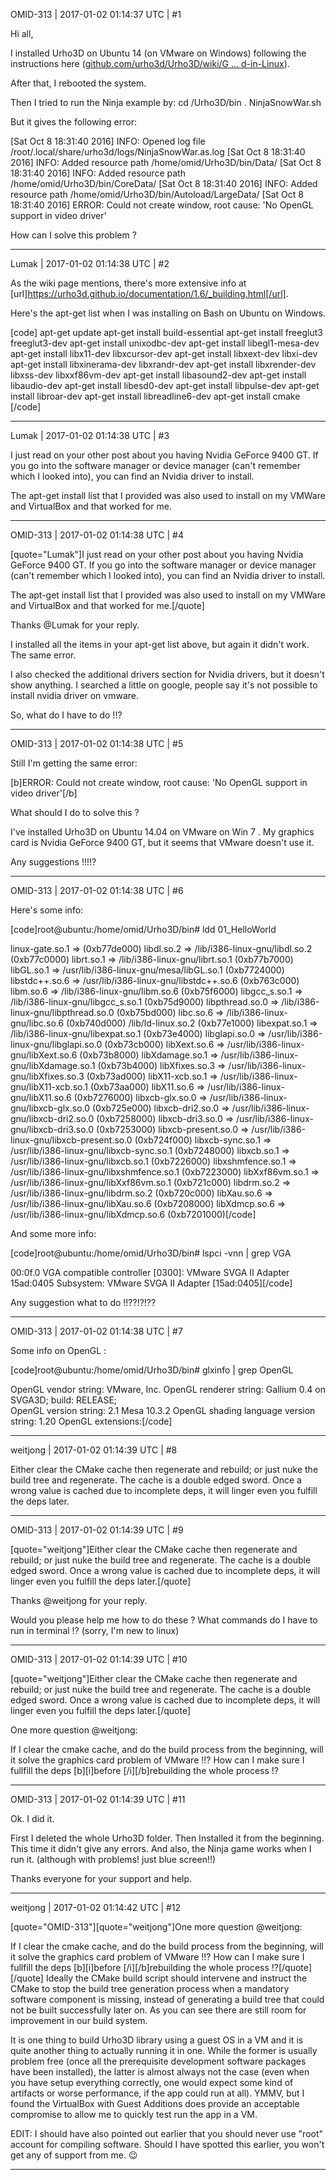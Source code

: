 OMID-313 | 2017-01-02 01:14:37 UTC | #1

Hi all,

I installed Urho3D on Ubuntu 14 (on VMware on Windows) following the instructions here ([github.com/urho3d/Urho3D/wiki/G ... d-in-Linux](https://github.com/urho3d/Urho3D/wiki/Getting-started-in-Linux)).

After that, I rebooted the system.

Then I tried to run the Ninja example by:
cd /Urho3D/bin
. NinjaSnowWar.sh

But it gives the following error:

[Sat Oct  8 18:31:40 2016] INFO: Opened log file /root/.local/share/urho3d/logs/NinjaSnowWar.as.log
[Sat Oct  8 18:31:40 2016] INFO: Added resource path /home/omid/Urho3D/bin/Data/
[Sat Oct  8 18:31:40 2016] INFO: Added resource path /home/omid/Urho3D/bin/CoreData/
[Sat Oct  8 18:31:40 2016] INFO: Added resource path /home/omid/Urho3D/bin/Autoload/LargeData/
[Sat Oct  8 18:31:40 2016] ERROR: Could not create window, root cause: 'No OpenGL support in video driver'

How can I solve this problem ?

-------------------------

Lumak | 2017-01-02 01:14:38 UTC | #2

As the wiki page mentions, there's more extensive info at [url]https://urho3d.github.io/documentation/1.6/_building.html[/url].

Here's the apt-get list when I was installing on Bash on Ubuntu on Windows.

[code]
apt-get update
apt-get install build-essential
apt-get install freeglut3 freeglut3-dev
apt-get install unixodbc-dev
apt-get install libegl1-mesa-dev
apt-get install libx11-dev libxcursor-dev
apt-get install libxext-dev libxi-dev
apt-get install libxinerama-dev libxrandr-dev
apt-get install libxrender-dev libxss-dev libxxf86vm-dev
apt-get install libasound2-dev
apt-get install libaudio-dev
apt-get install libesd0-dev
apt-get install libpulse-dev
apt-get install libroar-dev
apt-get install libreadline6-dev
apt-get install cmake
[/code]

-------------------------

Lumak | 2017-01-02 01:14:38 UTC | #3

I just read on your other post about you having Nvidia GeForce 9400 GT. If you go into the software manager or device manager (can't remember which I looked into), you can find an Nvidia driver to install.

The apt-get install list that I provided was also used to install on my VMWare and VirtualBox and that worked for me.

-------------------------

OMID-313 | 2017-01-02 01:14:38 UTC | #4

[quote="Lumak"]I just read on your other post about you having Nvidia GeForce 9400 GT. If you go into the software manager or device manager (can't remember which I looked into), you can find an Nvidia driver to install.

The apt-get install list that I provided was also used to install on my VMWare and VirtualBox and that worked for me.[/quote]

Thanks @Lumak for your reply.

I installed all the items in your apt-get list above, but again it didn't work. The same error.

I also checked the additional drivers section for Nvidia drivers, but it doesn't show anything.
I searched a little on google, people say it's not possible to install nvidia driver on vmware.

So, what do I have to do !!?

-------------------------

OMID-313 | 2017-01-02 01:14:38 UTC | #5

Still I'm getting the same error:

[b]ERROR: Could not create window, root cause: 'No OpenGL support in video driver'[/b]

What should I do to solve this ?

I've installed Urho3D on Ubuntu 14.04 on VMware on Win 7 .
My graphics card is Nvidia GeForce 9400 GT, but it seems that VMware doesn't use it.

Any suggestions !!!!?

-------------------------

OMID-313 | 2017-01-02 01:14:38 UTC | #6

Here's some info:

[code]root@ubuntu:/home/omid/Urho3D/bin# ldd 01_HelloWorld

linux-gate.so.1 =>  (0xb77de000)
libdl.so.2 => /lib/i386-linux-gnu/libdl.so.2 (0xb77c0000)
librt.so.1 => /lib/i386-linux-gnu/librt.so.1 (0xb77b7000)
libGL.so.1 => /usr/lib/i386-linux-gnu/mesa/libGL.so.1 (0xb7724000)
libstdc++.so.6 => /usr/lib/i386-linux-gnu/libstdc++.so.6 (0xb763c000)
libm.so.6 => /lib/i386-linux-gnu/libm.so.6 (0xb75f6000)
libgcc_s.so.1 => /lib/i386-linux-gnu/libgcc_s.so.1 (0xb75d9000)
libpthread.so.0 => /lib/i386-linux-gnu/libpthread.so.0 (0xb75bd000)
libc.so.6 => /lib/i386-linux-gnu/libc.so.6 (0xb740d000)
/lib/ld-linux.so.2 (0xb77e1000)
libexpat.so.1 => /lib/i386-linux-gnu/libexpat.so.1 (0xb73e4000)
libglapi.so.0 => /usr/lib/i386-linux-gnu/libglapi.so.0 (0xb73cb000)
libXext.so.6 => /usr/lib/i386-linux-gnu/libXext.so.6 (0xb73b8000)
libXdamage.so.1 => /usr/lib/i386-linux-gnu/libXdamage.so.1 (0xb73b4000)
libXfixes.so.3 => /usr/lib/i386-linux-gnu/libXfixes.so.3 (0xb73ad000)
libX11-xcb.so.1 => /usr/lib/i386-linux-gnu/libX11-xcb.so.1 (0xb73aa000)
libX11.so.6 => /usr/lib/i386-linux-gnu/libX11.so.6 (0xb7276000)
libxcb-glx.so.0 => /usr/lib/i386-linux-gnu/libxcb-glx.so.0 (0xb725e000)
libxcb-dri2.so.0 => /usr/lib/i386-linux-gnu/libxcb-dri2.so.0 (0xb7258000)
libxcb-dri3.so.0 => /usr/lib/i386-linux-gnu/libxcb-dri3.so.0 (0xb7253000)
libxcb-present.so.0 => /usr/lib/i386-linux-gnu/libxcb-present.so.0 (0xb724f000)
libxcb-sync.so.1 => /usr/lib/i386-linux-gnu/libxcb-sync.so.1 (0xb7248000)
libxcb.so.1 => /usr/lib/i386-linux-gnu/libxcb.so.1 (0xb7226000)
libxshmfence.so.1 => /usr/lib/i386-linux-gnu/libxshmfence.so.1 (0xb7223000)
libXxf86vm.so.1 => /usr/lib/i386-linux-gnu/libXxf86vm.so.1 (0xb721c000)
libdrm.so.2 => /usr/lib/i386-linux-gnu/libdrm.so.2 (0xb720c000)
libXau.so.6 => /usr/lib/i386-linux-gnu/libXau.so.6 (0xb7208000)
libXdmcp.so.6 => /usr/lib/i386-linux-gnu/libXdmcp.so.6 (0xb7201000)[/code]

And some more info:

[code]root@ubuntu:/home/omid/Urho3D/bin# lspci -vnn | grep VGA

00:0f.0 VGA compatible controller [0300]: VMware SVGA II Adapter 15ad:0405
Subsystem: VMware SVGA II Adapter [15ad:0405][/code]

Any suggestion what to do !!??!?!??

-------------------------

OMID-313 | 2017-01-02 01:14:38 UTC | #7

Some info on OpenGL :

[code]root@ubuntu:/home/omid/Urho3D/bin# glxinfo | grep OpenGL

OpenGL vendor string: VMware, Inc.
OpenGL renderer string: Gallium 0.4 on SVGA3D; build: RELEASE;  
OpenGL version string: 2.1 Mesa 10.3.2
OpenGL shading language version string: 1.20
OpenGL extensions:[/code]

-------------------------

weitjong | 2017-01-02 01:14:39 UTC | #8

Either clear the CMake cache then regenerate and rebuild; or just nuke the build tree and regenerate. The cache is a double edged sword. Once a wrong value is cached due to incomplete deps, it will linger even you fulfill the deps later.

-------------------------

OMID-313 | 2017-01-02 01:14:39 UTC | #9

[quote="weitjong"]Either clear the CMake cache then regenerate and rebuild; or just nuke the build tree and regenerate. The cache is a double edged sword. Once a wrong value is cached due to incomplete deps, it will linger even you fulfill the deps later.[/quote]

Thanks @weitjong for your reply.

Would you please help me how to do these ?
What commands do I have to run in terminal !?
(sorry, I'm new to linux)

-------------------------

OMID-313 | 2017-01-02 01:14:39 UTC | #10

[quote="weitjong"]Either clear the CMake cache then regenerate and rebuild; or just nuke the build tree and regenerate. The cache is a double edged sword. Once a wrong value is cached due to incomplete deps, it will linger even you fulfill the deps later.[/quote]

One more question @weitjong:

If I clear the cmake cache, and do the build process from the beginning, will it solve the graphics card problem of VMware !!?
How can I make sure I fullfill the deps [b][i]before [/i][/b]rebuilding the whole process !?

-------------------------

OMID-313 | 2017-01-02 01:14:39 UTC | #11

Ok.
I did it.

First I deleted the whole Urho3D folder.
Then Installed it from the beginning.
This time it didn't give any errors.
And also, the Ninja game works when I run it. (although with problems! just blue screen!!)

Thanks everyone for your support and help.

-------------------------

weitjong | 2017-01-02 01:14:42 UTC | #12

[quote="OMID-313"][quote="weitjong"]One more question @weitjong:

If I clear the cmake cache, and do the build process from the beginning, will it solve the graphics card problem of VMware !!?
How can I make sure I fullfill the deps [b][i]before [/i][/b]rebuilding the whole process !?[/quote][/quote]
Ideally the CMake build script should intervene and instruct the CMake to stop the build tree generation process when a mandatory software component is missing, instead of generating a build tree that could not be built successfully later on. As you can see there are still room for improvement in our build system.

It is one thing to build Urho3D library using a guest OS in a VM and it is quite another thing to actually running it in one. While the former is usually problem free (once all the prerequisite development software packages have been installed), the latter is almost always not the case (even when you have setup everything correctly, one would expect some kind of artifacts or worse performance, if the app could run at all). YMMV, but I found the VirtualBox with Guest Additions does provide an acceptable compromise to allow me to quickly test run the app in a VM.

EDIT: I should have also pointed out earlier that you should never use "root" account for compiling software. Should I have spotted this earlier, you won't get any of support from me.  :wink:

-------------------------

